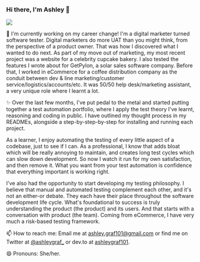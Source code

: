 ### Hi there, I'm Ashley 👋 

<img src="https://res.cloudinary.com/practicaldev/image/fetch/s--b3UU7S_S--/c_imagga_scale,f_auto,fl_progressive,h_420,q_auto,w_1000/https://dev-to-uploads.s3.amazonaws.com/i/9s4tuxu0ikudblsajf92.jpg">

🌱 I'm currently working on my career change! I'm a digital marketer turned software tester. Digital marketers do more UAT than you might think, from the perspective of a product owner. That was how I discovered what I wanted to do next. As part of my move out of marketing, my most recent project was a website for a celebrity cupcake bakery. I also tested the features I wrote about for GetPylon, a solar sales software company. Before that, I worked in eCommerce for a coffee distribution company as the conduit between dev & line marketing/customer service/logistics/accounts/etc. It was 50/50 help desk/marketing assistant, a very unique role where I learnt a lot.

✨ Over the last few months, I've put pedal to the metal and started putting together a test automation portfolio, where I apply the test theory I've learnt, reasoning and coding in public. I have outlined my thought process in my READMEs, alongside a step-by-step-by-step for installing and running each project.

As a learner, I enjoy automating the testing of every little aspect of a codebase, just to see if I can. As a professional, I know that adds bloat which will be really annoying to maintain, and creates long test cycles which can slow down development. So now I watch it run for my own satisfaction, and then remove it. What you want from your test automation is confidence that everything important is working right.

I've also had the opportunity to start developing my testing philosophy. I believe that manual and automated testing complement each other, and it's not an either-or debate. They each have their place throughout the software development life cycle. What's foundational to success is truly understanding the product (the product) and its users. And that starts with a conversation with product (the team). Coming from eCommerce, I have very much a risk-based testing framework.

📫 How to reach me: Email me at ashley.graf101@gmail.com or find me on Twitter at <a href="https://twitter.com/ashleygraf_">@ashleygraf_</a> or dev.to at <a href="https://dev.to/ashleygraf101">ashleygraf101</a>. 

😄 Pronouns: She/her.

<!--
**ashleygraf101/ashleygraf101** is a ✨ _special_ ✨ repository because its `README.md` (this file) appears on your GitHub profile.

Here are some ideas to get you started:

- 🔭 I’m currently working on ...
- 🌱 I’m currently learning ...
- 👯 I’m looking to collaborate on ...
- 🤔 I’m looking for help with ...
- 💬 Ask me about ...
- 📫 How to reach me: ...
- 😄 Pronouns: ...
- ⚡ Fun fact: ...
-->
